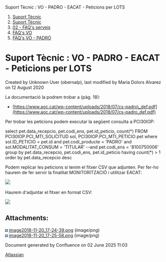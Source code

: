 Suport Tècnic : VO - PADRO - EACAT - Peticions per LOTS  

1.  [Suport Tècnic](index.html)
2.  [Suport Tècnic](13893782.html)
3.  [02 - FAQ's serveis](26313393.html)
4.  [FAQ's VO](28705575.html)
5.  [FAQ's VO - PADRÓ](28705583.html)

Suport Tècnic : VO - PADRO - EACAT - Peticions per LOTS
=======================================================

Created by Unknown User (obernalp), last modified by Maria Dolors Alvarez on 12 August 2020

La documentació la podrem trobar a (pàg. 18):

*   [https://www.aoc.cat/wp-content/uploads/2018/07/cs-padro\_def.pdf](https://www.aoc.cat/wp-content/uploads/2018/07/cs-padro_def.pdf)  
      
    

Per trobar les peticions podem executar la següent consulta a PCI30IOP:

select pet.data\_recepcio, pet.codi\_ens, pet.id\_peticio, count(\*)
  FROM PCI30IOP.PCI\_MTI\_SOLICITUD sol, PCI30IOP.PCI\_MTI\_PETICIO pet
 where sol.ID\_PETICIO = pet.id
 and pet.codi\_producte = 'PADRO'
   and sol.MODALITAT\_CONSUM = 'TITULAR'
   --and pet.codi\_ens = '8100750006'
 group by pet.data\_recepcio, pet.codi\_ens, pet.id\_peticio
having count(\*) > 1
 order by pet.data\_recepcio desc

  

Podem replicar les peticions si tenim el fitxer CSV que adjunten. Per fer-ho haurem de fer servir la finalitat MONITORITZACIÓ i utilitzar EACAT:

![](attachments/26313415/26315034.png)

Haurem d'adjuntar el fitxer en format CSV:

![](attachments/26313415/26315037.png)

  

  

  

Attachments:
------------

![](images/icons/bullet_blue.gif) [image2018-11-20\_17-24-39.png](attachments/26313415/26315034.png) (image/png)  
![](images/icons/bullet_blue.gif) [image2018-11-20\_17-25-58.png](attachments/26313415/26315037.png) (image/png)  

Document generated by Confluence on 02 June 2025 11:03

[Atlassian](http://www.atlassian.com/)
